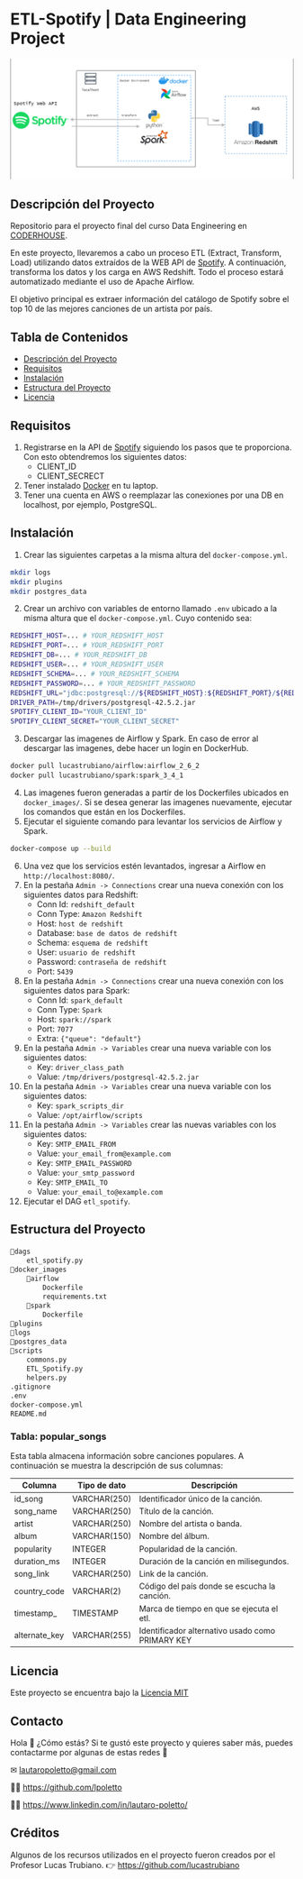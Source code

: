 # ETL-Spotify | Data Engineering Project

![Arquitectura](etl-arquitectura.png)

## Descripción del Proyecto

Repositorio para el proyecto final del curso Data Engineering en [CODERHOUSE](https://www.coderhouse.com/).

En este proyecto, llevaremos a cabo un proceso ETL (Extract, Transform, Load) utilizando datos extraídos de la WEB API de [Spotify](https://developer.spotify.com/documentation/web-api/tutorials/getting-started). A continuación, transforma los datos y los carga en AWS Redshift. Todo el proceso estará automatizado mediante el uso de Apache Airflow.

El objetivo principal es extraer información del catálogo de Spotify sobre el top 10 de las mejores canciones de un artista por país.

## Tabla de Contenidos

-   [Descripción del Proyecto](#descripción-del-proyecto)
-   [Requisitos](#requisitos)
-   [Instalación](#instalación)
-   [Estructura del Proyecto](#estructura-del-proyecto)
-   [Licencia](#licencia)

## Requisitos

1. Registrarse en la API de [Spotify](https://developer.spotify.com/documentation/web-api/tutorials/getting-started) siguiendo los pasos que te proporciona. Con esto obtendremos los siguientes datos:
    - CLIENT_ID
    - CLIENT_SECRECT
2. Tener instalado [Docker](https://www.docker.com/) en tu laptop.
3. Tener una cuenta en AWS o reemplazar las conexiones por una DB en localhost, por ejemplo, PostgreSQL.

## Instalación

1. Crear las siguientes carpetas a la misma altura del `docker-compose.yml`.
```bash
mkdir logs
mkdir plugins
mkdir postgres_data
```
2. Crear un archivo con variables de entorno llamado `.env` ubicado a la misma altura que el `docker-compose.yml`. Cuyo contenido sea:
```bash
REDSHIFT_HOST=... # YOUR_REDSHIFT_HOST
REDSHIFT_PORT=... # YOUR_REDSHIFT_PORT
REDSHIFT_DB=... # YOUR_REDSHIFT_DB
REDSHIFT_USER=... # YOUR_REDSHIFT_USER
REDSHIFT_SCHEMA=... # YOUR_REDSHIFT_SCHEMA
REDSHIFT_PASSWORD=... # YOUR_REDSHIFT_PASSWORD
REDSHIFT_URL="jdbc:postgresql://${REDSHIFT_HOST}:${REDSHIFT_PORT}/${REDSHIFT_DB}?user=${REDSHIFT_USER}&password=${REDSHIFT_PASSWORD}"
DRIVER_PATH=/tmp/drivers/postgresql-42.5.2.jar
SPOTIFY_CLIENT_ID="YOUR_CLIENT_ID"
SPOTIFY_CLIENT_SECRET="YOUR_CLIENT_SECRET"
```
3. Descargar las imagenes de Airflow y Spark. En caso de error al descargar las imagenes, debe hacer un login en DockerHub.
```bash
docker pull lucastrubiano/airflow:airflow_2_6_2
docker pull lucastrubiano/spark:spark_3_4_1
```
4. Las imagenes fueron generadas a partir de los Dockerfiles ubicados en `docker_images/`. Si se desea generar las imagenes nuevamente, ejecutar los comandos que están en los Dockerfiles.
5. Ejecutar el siguiente comando para levantar los servicios de Airflow y Spark.
```bash
docker-compose up --build
```
6. Una vez que los servicios estén levantados, ingresar a Airflow en `http://localhost:8080/`.
7. En la pestaña `Admin -> Connections` crear una nueva conexión con los siguientes datos para Redshift:
    * Conn Id: `redshift_default`
    * Conn Type: `Amazon Redshift`
    * Host: `host de redshift`
    * Database: `base de datos de redshift`
    * Schema: `esquema de redshift`
    * User: `usuario de redshift`
    * Password: `contraseña de redshift`
    * Port: `5439`
8. En la pestaña `Admin -> Connections` crear una nueva conexión con los siguientes datos para Spark:
    * Conn Id: `spark_default`
    * Conn Type: `Spark`
    * Host: `spark://spark`
    * Port: `7077`
    * Extra: `{"queue": "default"}`
9. En la pestaña `Admin -> Variables` crear una nueva variable con los siguientes datos:
    * Key: `driver_class_path`
    * Value: `/tmp/drivers/postgresql-42.5.2.jar`
10. En la pestaña `Admin -> Variables` crear una nueva variable con los siguientes datos:
    * Key: `spark_scripts_dir`
    * Value: `/opt/airflow/scripts`
11. En la pestaña `Admin -> Variables` crear las nuevas variables con los siguientes datos:
    * Key: `SMTP_EMAIL_FROM`
    * Value: `your_email_from@example.com`
    * Key: `SMTP_EMAIL_PASSWORD`
    * Value: `your_smtp_password`
    * Key: `SMTP_EMAIL_TO`
    * Value: `your_email_to@example.com`
12. Ejecutar el DAG `etl_spotify`.

## Estructura del Proyecto

    📁dags
        etl_spotify.py
    📁docker_images
        📁airflow
            Dockerfile
            requirements.txt
        📁spark
            Dockerfile
    📁plugins
    📁logs
    📁postgres_data
    📁scripts
        commons.py
        ETL_Spotify.py
        helpers.py
    .gitignore
    .env
    docker-compose.yml
    README.md

### Tabla: popular_songs

Esta tabla almacena información sobre canciones populares. A continuación se muestra la descripción de sus columnas:

| Columna | Tipo de dato | Descripción |  
|  -------------- | ------------ | ---------------------------------------|  
| id_song |  VARCHAR(250)  | Identificador único de la canción. |  
| song_name |  VARCHAR(250) | Título de la canción. |  
| artist |  VARCHAR(250) | Nombre del artista o banda. |
| album  |  VARCHAR(150) | Nombre del álbum. |
| popularity | INTEGER | Popularidad de la canción. |
| duration_ms | INTEGER  | Duración de la canción en milisegundos. |
| song_link  | VARCHAR(250)  | Link de la canción. |
| country_code  | VARCHAR(2)  | Código del país donde se escucha la canción. |
| timestamp_  | TIMESTAMP  | Marca de tiempo en que se ejecuta el etl. |
| alternate_key  | VARCHAR(255) | Identificador alternativo usado como PRIMARY KEY |


## Licencia
Este proyecto se encuentra bajo la [Licencia MIT](LICENSE.txt)
    

## Contacto
Hola 👋 ¿Cómo estás? Si te gustó este proyecto y quieres saber más, puedes contactarme por algunas de estas redes 🙂

✉ lautaropoletto@gmail.com

👨‍💻 https://github.com/lpoletto

🙋‍♂️ https://www.linkedin.com/in/lautaro-poletto/ 


## Créditos

Algunos de los recursos utilizados en el proyecto fueron creados por el Profesor Lucas Trubiano. 👉 https://github.com/lucastrubiano
